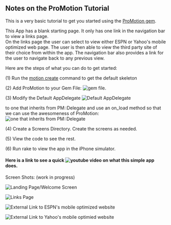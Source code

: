 ## Notes on the ProMotion Tutorial

This is a very basic tutorial to get you started using the [ProMotion gem](https://github.com/clearsightstudio/ProMotion). 

This App has a blank starting page. It only has one link in the navigation bar to view a links page.  
On the links page the user can select to view either ESPN or Yahoo's mobile optimized web page. The user is then able to view the third party site of their choice from within the app. 
The navigation bar also provides a link for the user to navigate back to any previous view. 


Here are the steps of what you can do to get started: 

(1) Run the [motion create](http://i.imgur.com/oTNJdd6.jpg) command to get the default skeleton

(2) Add ProMotion to your Gem File:  ![gem file](http://i.imgur.com/A9C7G2q.jpg).

(3) Modify the Default AppDelegate ![Default AppDelegate](http://i.imgur.com/x9lPPXo.jpg) 

to one that inherits from PM::Delegate and use an on_load method so that we can use the awesomeness of ProMotion: 
![one that inherits from PM::Delegate](http://i.imgur.com/oGnnT4w.jpg) 

(4) Create a Screens Directory. Create the screens as needed. 

(5) View the code to see the rest. 

(6) Run rake to view the app in the iPhone simulator. 


#### Here is a link to see a quick ![youtube video](https://www.youtube.com/watch?v=-nJZATTSlGc&feature=youtu.be) on what this simple app does.


Screen Shots: (work in progress) 

![Landing Page/Welcome Screen]()

![Links Page]()

![External Link to ESPN's mobile optimized website](http://i.imgur.com/RBL9N2g.jpg)

![External Link to Yahoo's mobile optimied website](http://i.imgur.com/3nSLAYZ.jpg)

